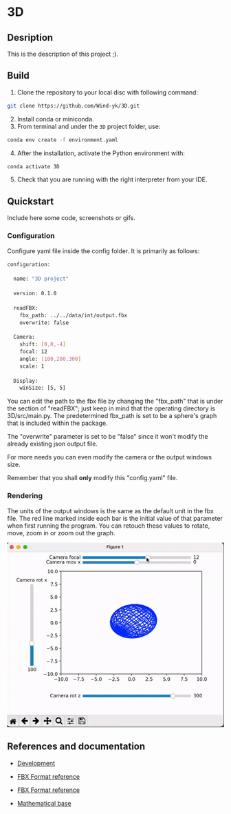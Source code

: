 # 3D

## Desription

This is the description of this project ;).

## Build

1. Clone the repository to your local disc with following command:

```bash
git clone https://github.com/Wind-yk/3D.git
```

2. Install conda or miniconda.
3. From terminal and under the `3D` project folder, use:

```bash
conda env create -f environment.yaml
```

4. After the installation, activate the Python environment with:

```bash
conda activate 3D
```

5. Check that you are running with the right interpreter from your IDE.

## Quickstart

Include here some code, screenshots or gifs.

### Configuration

Configure yaml file inside the config folder. It is primarily as follows:

```bash
configuration:

  name: "3D project"

  version: 0.1.0

  readFBX:
    fbx_path: ../../data/int/output.fbx
    overwrite: false
  
  Camera:
    shift: [0,0,-4]
    focal: 12
    angle: [100,200,300]
    scale: 1

  Display:
    winSize: [5, 5]
```

You can edit the path to the fbx file by changing the "fbx_path" that is under the section of "readFBX"; just keep in mind that the
operating directory is 3D/src/main.py. The predetermined fbx_path is set to be a sphere's graph that is included within the package.

The "overwrite" parameter is set to be "false" since it won't modify the already existing json output file.

For more needs you can even modify the camera or the output windows size.

Remember that you shall **only** modify this "config.yaml" file. 

### Rendering

The units of the output windows is the same as the default unit in the fbx file. The red line marked inside each bar is the
initial value of that parameter when first running the program. You can retouch these values to rotate, move, zoom in or zoom out the graph.

![](docs/sphere.gif)

## References and documentation

* [Development](docs/development.md)

* [FBX Format reference](https://banexdevblog.wordpress.com/2014/06/23/a-quick-tutorial-about-the-fbx-ascii-format/)

* [FBX Format reference](https://web.archive.org/web/20160605023014/https://wiki.blender.org/index.php/User:Mont29/Foundation/FBX_File_Structure)

* [Mathematical base](http://citmalumnes.upc.es/~julianp/lina/section-13.html)
